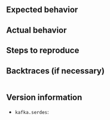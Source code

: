 ## Expected behavior



## Actual behavior



## Steps to reproduce



## Backtraces (if necessary)


```

```

## Version information

- `kafka.serdes`:
